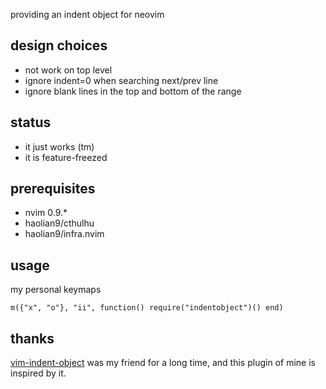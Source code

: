 providing an indent object for neovim

## design choices
* not work on top level
* ignore indent=0 when searching next/prev line
* ignore blank lines in the top and bottom of the range

## status
* it just works (tm)
* it is feature-freezed

## prerequisites
* nvim 0.9.*
* haolian9/cthulhu
* haolian9/infra.nvim

## usage

my personal keymaps

```
m({"x", "o"}, "ii", function() require("indentobject")() end)
```

## thanks

[vim-indent-object](https://github.com/michaeljsmith/vim-indent-object) was my friend for a long time, and this plugin of mine is inspired by it.
